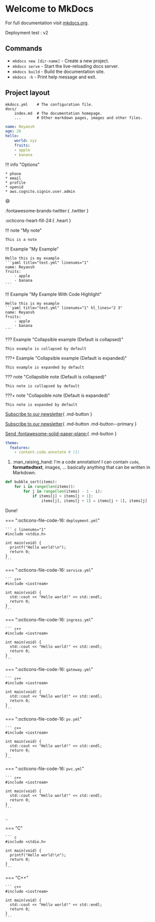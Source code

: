 # Welcome to MkDocs

For full documentation visit [mkdocs.org](https://www.mkdocs.org).

Deployment test : v2

## Commands

* `mkdocs new [dir-name]` - Create a new project.
* `mkdocs serve` - Start the live-reloading docs server.
* `mkdocs build` - Build the documentation site.
* `mkdocs -h` - Print help message and exit.

## Project layout

    mkdocs.yml    # The configuration file.
    docs/
        index.md  # The documentation homepage.
        ...       # Other markdown pages, images and other files.

```yaml title="values.yml"
name: Reyansh
age: 26
hello:
    world: xyz
    fruits:
    - apple
    - banana
```

!!! info "Options"

    * phone
    * email
    * profile
    * openid
    * aws.cognito.signin.user.admin

:smile:

:fontawesome-brands-twitter:{ .twitter }

:octicons-heart-fill-24:{ .heart }


!!! note "My note"

    This is a note


!!! Example "My Example"

    Hello this is my example
    ```yaml title="test.yml" linenums="1"
    name: Reyansh
    fruits:
        - apple
        - banana
    ```


!!! Example "My Example With Code Highlight"

    Hello this is my example
    ```yaml title="test.yml" linenums="1" hl_lines="2 3"
    name: Reyansh
    fruits:
        - apple
        - banana
    ```

??? Example "Collapsible example (Default is collapsed)"

    This example is collapsed by default


???+ Example "Collapsible example (Default is expanded)"

    This example is expanded by default


??? note "Collapsible note (Default is collapsed)"

    This note is collapsed by default


???+ note "Collapsible note (Default is expanded)"

    This note is expanded by default


[Subscribe to our newsletter](#){ .md-button }

[Subscribe to our newsletter](#){ .md-button .md-button--primary }

[Send :fontawesome-solid-paper-plane:](#){ .md-button }

```yaml
theme:
  features:
    - content.code.annotate # (1)
```

1. :man_raising_hand: I'm a code annotation! I can contain `code`, __formattedtext__, images, ... basically anything that can be written in Markdown.


``` py hl_lines="2 3" linenums="1"
def bubble_sort(items):
    for i in range(len(items)):
        for j in range(len(items) - 1 - i):
            if items[j] > items[j + 1]:
                items[j], items[j + 1] = items[j + 1], items[j]
```

Done!

=== ":octicons-file-code-16: `deployment.yml`"

    ``` c linenums="1"
    #include <stdio.h>

    int main(void) {
      printf("Hello world!\n");
      return 0;
    }
    ```

=== ":octicons-file-code-16: `service.yml`"

    ``` c++
    #include <iostream>

    int main(void) {
      std::cout << "Hello world!" << std::endl;
      return 0;
    }
    ```

=== ":octicons-file-code-16: `ingress.yml`"

    ``` c++
    #include <iostream>

    int main(void) {
      std::cout << "Hello world!" << std::endl;
      return 0;
    }
    ```

=== ":octicons-file-code-16: `gateway.yml`"

    ``` c++
    #include <iostream>

    int main(void) {
      std::cout << "Hello world!" << std::endl;
      return 0;
    }
    ```

=== ":octicons-file-code-16: `pv.yml`"

    ``` c++
    #include <iostream>

    int main(void) {
      std::cout << "Hello world!" << std::endl;
      return 0;
    }
    ```

=== ":octicons-file-code-16: `pvc.yml`"

    ``` c++
    #include <iostream>

    int main(void) {
      std::cout << "Hello world!" << std::endl;
      return 0;
    }
    ```
..

=== "C"

    ``` c
    #include <stdio.h>

    int main(void) {
      printf("Hello world!\n");
      return 0;
    }
    ```

=== "C++"

    ``` c++
    #include <iostream>

    int main(void) {
      std::cout << "Hello world!" << std::endl;
      return 0;
    }
    ```
